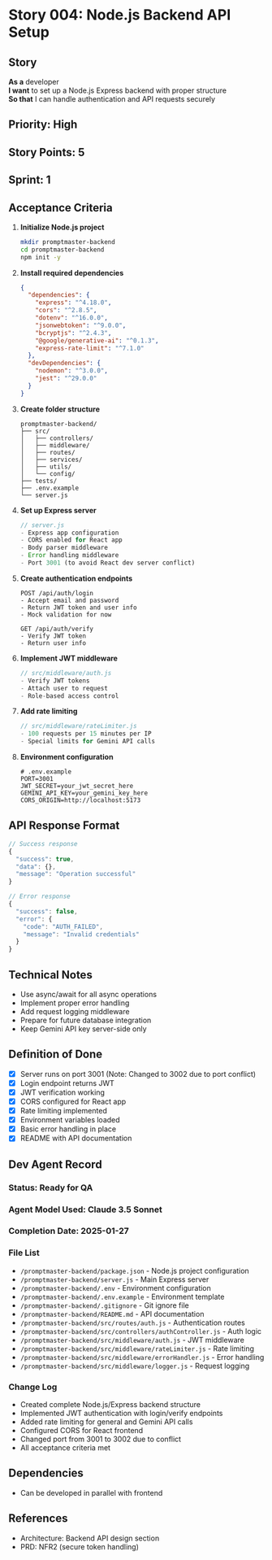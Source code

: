 # Story 004: Node.js Backend API Setup

## Story
**As a** developer  
**I want** to set up a Node.js Express backend with proper structure  
**So that** I can handle authentication and API requests securely

## Priority: High
## Story Points: 5
## Sprint: 1

## Acceptance Criteria

1. **Initialize Node.js project**
   ```bash
   mkdir promptmaster-backend
   cd promptmaster-backend
   npm init -y
   ```

2. **Install required dependencies**
   ```json
   {
     "dependencies": {
       "express": "^4.18.0",
       "cors": "^2.8.5",
       "dotenv": "^16.0.0",
       "jsonwebtoken": "^9.0.0",
       "bcryptjs": "^2.4.3",
       "@google/generative-ai": "^0.1.3",
       "express-rate-limit": "^7.1.0"
     },
     "devDependencies": {
       "nodemon": "^3.0.0",
       "jest": "^29.0.0"
     }
   }
   ```

3. **Create folder structure**
   ```
   promptmaster-backend/
   ├── src/
   │   ├── controllers/
   │   ├── middleware/
   │   ├── routes/
   │   ├── services/
   │   ├── utils/
   │   └── config/
   ├── tests/
   ├── .env.example
   └── server.js
   ```

4. **Set up Express server**
   ```javascript
   // server.js
   - Express app configuration
   - CORS enabled for React app
   - Body parser middleware
   - Error handling middleware
   - Port 3001 (to avoid React dev server conflict)
   ```

5. **Create authentication endpoints**
   ```
   POST /api/auth/login
   - Accept email and password
   - Return JWT token and user info
   - Mock validation for now
   
   GET /api/auth/verify
   - Verify JWT token
   - Return user info
   ```

6. **Implement JWT middleware**
   ```javascript
   // src/middleware/auth.js
   - Verify JWT tokens
   - Attach user to request
   - Role-based access control
   ```

7. **Add rate limiting**
   ```javascript
   // src/middleware/rateLimiter.js
   - 100 requests per 15 minutes per IP
   - Special limits for Gemini API calls
   ```

8. **Environment configuration**
   ```
   # .env.example
   PORT=3001
   JWT_SECRET=your_jwt_secret_here
   GEMINI_API_KEY=your_gemini_key_here
   CORS_ORIGIN=http://localhost:5173
   ```

## API Response Format

```javascript
// Success response
{
  "success": true,
  "data": {},
  "message": "Operation successful"
}

// Error response
{
  "success": false,
  "error": {
    "code": "AUTH_FAILED",
    "message": "Invalid credentials"
  }
}
```

## Technical Notes

- Use async/await for all async operations
- Implement proper error handling
- Add request logging middleware
- Prepare for future database integration
- Keep Gemini API key server-side only

## Definition of Done

- [x] Server runs on port 3001 (Note: Changed to 3002 due to port conflict)
- [x] Login endpoint returns JWT
- [x] JWT verification working
- [x] CORS configured for React app
- [x] Rate limiting implemented
- [x] Environment variables loaded
- [x] Basic error handling in place
- [x] README with API documentation

## Dev Agent Record

### Status: Ready for QA
### Agent Model Used: Claude 3.5 Sonnet
### Completion Date: 2025-01-27

### File List
- `/promptmaster-backend/package.json` - Node.js project configuration
- `/promptmaster-backend/server.js` - Main Express server
- `/promptmaster-backend/.env` - Environment configuration
- `/promptmaster-backend/.env.example` - Environment template
- `/promptmaster-backend/.gitignore` - Git ignore file
- `/promptmaster-backend/README.md` - API documentation
- `/promptmaster-backend/src/routes/auth.js` - Authentication routes
- `/promptmaster-backend/src/controllers/authController.js` - Auth logic
- `/promptmaster-backend/src/middleware/auth.js` - JWT middleware
- `/promptmaster-backend/src/middleware/rateLimiter.js` - Rate limiting
- `/promptmaster-backend/src/middleware/errorHandler.js` - Error handling
- `/promptmaster-backend/src/middleware/logger.js` - Request logging

### Change Log
- Created complete Node.js/Express backend structure
- Implemented JWT authentication with login/verify endpoints
- Added rate limiting for general and Gemini API calls
- Configured CORS for React frontend
- Changed port from 3001 to 3002 due to conflict
- All acceptance criteria met

## Dependencies
- Can be developed in parallel with frontend

## References
- Architecture: Backend API design section
- PRD: NFR2 (secure token handling)